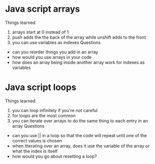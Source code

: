 # Java script arrays
Things learned 
1. arrays start at 0 instead of 1
2. push adds the the back of the array while unshift adds to the front
3. you can use variables as indexes
Questions
- can you reorder things you add in an array
- how would you use arrays in your code
- how does an array being inside another array work for indexes as variables
# Java script loops
Things learned
1. you can loop infinitely if you're not careful
2. for loops are the most common
3. you can iterate over arrays to do the same thing to each entry in an array
Questions
- can you use || in a loop so that the code will repeat until one of the correct values is chosen
- when itterating over an array, does it use the variable of the array or what the index is itself
- how would you go about resetting a loop?